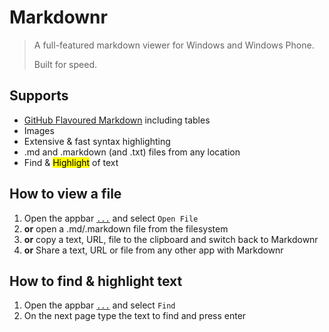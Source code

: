 ﻿# Markdownr

> A full-featured markdown viewer for Windows and Windows Phone.
>
> Built for speed.

## Supports

* [GitHub Flavoured Markdown](https://help.github.com/articles/github-flavored-markdown/) including tables
* Images
* Extensive & fast syntax highlighting
* .md and .markdown (and .txt) files from any location
* Find & <mark>Highlight</mark> of text


## How to view a file

1. Open the appbar [`...`](#toggleAppBar) and select `Open File`
2. __or__ open a .md/.markdown file from the filesystem
3. __or__ copy a text, URL, file to the clipboard and switch back to Markdownr
4. __or__ Share a text, URL or file from any other app with Markdownr

## How to find & highlight text

1. Open the appbar  [`...`](#toggleAppBar) and select `Find`
2. On the next page type the text to find and press enter

